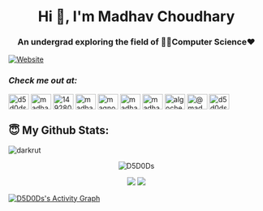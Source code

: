 <h1 align="center">Hi 👋, I'm Madhav Choudhary</h1>
<h3 align="center">An undergrad exploring the field of 🧑‍💻Computer Science❤️</h3>

[![Website](https://img.shields.io/website?label=Portfolio&style=for-the-badge&url=https%3A%2F%2Fd5d0ds.github.io)](https://d5d0ds.github.io)
### ***Check me out at:***
<p align="left">
<a href="https://twitter.com/d5d0ds" target="blank"><img align="center" src="https://raw.githubusercontent.com/rahuldkjain/github-profile-readme-generator/master/src/images/icons/Social/twitter.svg" alt="d5d0ds" height="30" width="40" /></a>
<a href="https://linkedin.com/in/madhav-choudhary-80352b186" target="blank"><img align="center" src="https://raw.githubusercontent.com/rahuldkjain/github-profile-readme-generator/master/src/images/icons/Social/linked-in-alt.svg" alt="madhav-choudhary-80352b186" height="30" width="40" /></a>
<a href="https://stackoverflow.com/users/14928030" target="blank"><img align="center" src="https://raw.githubusercontent.com/rahuldkjain/github-profile-readme-generator/master/src/images/icons/Social/stack-overflow.svg" alt="14928030" height="30" width="40" /></a>
<a href="https://kaggle.com/madhavchoudhary" target="blank"><img align="center" src="https://raw.githubusercontent.com/rahuldkjain/github-profile-readme-generator/master/src/images/icons/Social/kaggle.svg" alt="madhavchoudhary" height="30" width="40" /></a>
<a href="https://www.codechef.com/users/magnosuperior" target="blank"><img align="center" src="https://cdn.jsdelivr.net/npm/simple-icons@3.1.0/icons/codechef.svg" alt="magnosuperior" height="30" width="40" /></a>
<a href="https://www.hackerrank.com/madhavchoudhary1" target="blank"><img align="center" src="https://raw.githubusercontent.com/rahuldkjain/github-profile-readme-generator/master/src/images/icons/Social/hackerrank.svg" alt="madhavchoudhary1" height="30" width="40" /></a>
<a href="https://codeforces.com/profile/madhavchoudhary0911" target="blank"><img align="center" src="https://raw.githubusercontent.com/rahuldkjain/github-profile-readme-generator/master/src/images/icons/Social/codeforces.svg" alt="madhavchoudhary0911" height="30" width="40" /></a>
<a href="https://www.leetcode.com/algochef" target="blank"><img align="center" src="https://raw.githubusercontent.com/rahuldkjain/github-profile-readme-generator/master/src/images/icons/Social/leet-code.svg" alt="algochef" height="30" width="40" /></a>
<a href="https://www.hackerearth.com/@madhavchoudhary0911" target="blank"><img align="center" src="https://raw.githubusercontent.com/rahuldkjain/github-profile-readme-generator/master/src/images/icons/Social/hackerearth.svg" alt="@madhavchoudhary0911" height="30" width="40" /></a>
<a href="https://auth.geeksforgeeks.org/user/d5d0ds/profile" target="blank"><img align="center" src="https://raw.githubusercontent.com/rahuldkjain/github-profile-readme-generator/master/src/images/icons/Social/geeks-for-geeks.svg" alt="d5d0ds/profile" height="30" width="40" /></a>
</p>

<!-- ### ***Languages and Tools:***
<p align="left"> <a href="https://www.cprogramming.com/" target="_blank" rel="noreferrer"> <img src="https://raw.githubusercontent.com/devicons/devicon/master/icons/c/c-original.svg" alt="c" width="40" height="40"/> </a> <a href="https://www.w3schools.com/cpp/" target="_blank" rel="noreferrer"> <img src="https://raw.githubusercontent.com/devicons/devicon/master/icons/cplusplus/cplusplus-original.svg" alt="cplusplus" width="40" height="40"/> </a> <a href="https://dart.dev" target="_blank" rel="noreferrer"> <img src="https://www.vectorlogo.zone/logos/dartlang/dartlang-icon.svg" alt="dart" width="40" height="40"/> </a> <a href="https://flutter.dev" target="_blank" rel="noreferrer"> <img src="https://www.vectorlogo.zone/logos/flutterio/flutterio-icon.svg" alt="flutter" width="40" height="40"/> </a> <a href="https://cloud.google.com" target="_blank" rel="noreferrer"> <img src="https://www.vectorlogo.zone/logos/google_cloud/google_cloud-icon.svg" alt="gcp" width="40" height="40"/> </a> <a href="https://git-scm.com/" target="_blank" rel="noreferrer"> <img src="https://www.vectorlogo.zone/logos/git-scm/git-scm-icon.svg" alt="git" width="40" height="40"/> </a> <a href="https://www.java.com" target="_blank" rel="noreferrer"> <img src="https://raw.githubusercontent.com/devicons/devicon/master/icons/java/java-original.svg" alt="java" width="40" height="40"/> </a> <a href="https://www.linux.org/" target="_blank" rel="noreferrer"> <img src="https://raw.githubusercontent.com/devicons/devicon/master/icons/linux/linux-original.svg" alt="linux" width="40" height="40"/> </a> <a href="https://nextjs.org/" target="_blank" rel="noreferrer"> <img src="https://cdn.worldvectorlogo.com/logos/nextjs-2.svg" alt="nextjs" width="40" height="40"/> </a> <a href="https://pandas.pydata.org/" target="_blank" rel="noreferrer"> <img src="https://raw.githubusercontent.com/devicons/devicon/2ae2a900d2f041da66e950e4d48052658d850630/icons/pandas/pandas-original.svg" alt="pandas" width="40" height="40"/> </a> <a href="https://www.python.org" target="_blank" rel="noreferrer"> <img src="https://raw.githubusercontent.com/devicons/devicon/master/icons/python/python-original.svg" alt="python" width="40" height="40"/> </a> <a href="https://www.sqlite.org/" target="_blank" rel="noreferrer"> <img src="https://www.vectorlogo.zone/logos/sqlite/sqlite-icon.svg" alt="sqlite" width="40" height="40"/> </a> <a href="https://tailwindcss.com/" target="_blank" rel="noreferrer"> <img src="https://www.vectorlogo.zone/logos/tailwindcss/tailwindcss-icon.svg" alt="tailwind" width="40" height="40"/> </a> </p>

### ***My GitHub Stats:***

  <img align="center" alt="D5D0Ds's GitHub Stats" src="https://github-readme-stats.vercel.app/api?username=D5D0Ds&show_icons=true&hide_border=false&title_color=ff652f&icon_color=FFE400&bg_color=09131B&text_color=ffffff&border_color=0c1a25" />
  <img align="center" src="https://github-readme-stats.vercel.app/api/top-langs?username=d5d0ds&show_icons=true&locale=en&hide=CMake,Swift,Kotlin,Objective-C&langs_count=10&layout=compact" alt="d5d0ds" /> -->
  
  
## <b>😇 My Github Stats</b>:
<p align="left"><img src="https://komarev.com/ghpvc/?username=D5D0Ds&label=Profile%20views&color=0e75b6&style=flat" alt="darkrut" /> </p>
<p align="center" style="margin-bottom: 10px;"><img src="https://github-profile-trophy.vercel.app/?username=D5D0Ds&column=8theme=onedark" alt="D5D0Ds" /></p>
<p align="center">
  <img src = "https://github-readme-stats.vercel.app/api?username=D5D0Ds&show_icons=true&include_all_commits=true&count_private=true&theme=tokyonight"> 
  <img src = "https://github-readme-stats.vercel.app/api/top-langs/?username=D5D0Ds&langs_count=8&layout=compact&theme=tokyonight&include_all_commits=true&hide=CMake,Swift,Kotlin,Objective-C&langs_count=10">
</p>
<a href="https://github.com/D5D0Ds/D5D0Ds">
  <img alt="D5D0Ds's Activity Graph" src="https://activity-graph.herokuapp.com/graph?username=D5D0Ds&bg_color=22222E&color=DDDD66&line=00FFFF&point=0000FF"/>
</a>
  
</p>
</details>
